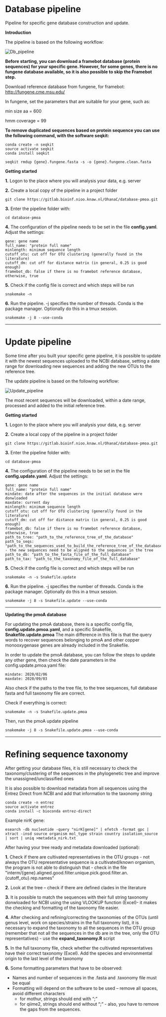 # Database pipeline 

Pipeline for specific gene database construction and update.

**Introduction**

The pipeline is based on the following workflow: 

![Db_pipeline](/uploads/e85a83817130c639c7537502834a46f2/Db_pipeline.png)


**Before starting, you can download a framebot database (protein sequences) for your specific gene. However, for some genes, there is no fungene database available, so it is also possible to skip the Framebot step.**

Download reference database from fungene, for framebot: http://fungene.cme.msu.edu/

In fungene, set the parameters that are suitable for your gene, such as:

min size aa = 600

hmm coverage = 99

**To remove duplicated sequences based on protein sequence you can use the following command, with the software seqkit:**

```
conda create -n seqkit
source activate seqkit
conda install seqkit

seqkit rmdup {gene}.fungene.fasta -s -o {gene}.fungene.clean.fasta

```

**Getting started**

**1.** Logon to the place where you will analysis your data, e.g. server

**2.** Create a local copy of the pipeline in a project folder

`git clone https://gitlab.bioinf.nioo.knaw.nl/OhanaC/database-pmoa.git`

**3.** Enter the pipeline folder with: 

 `cd database-pmoa`

**4.** The configuration of the pipeline needs to be set in the file **config.yaml**. Adjust the settings: 

```
gene: gene name
full_name: "protein full name"
minlength: minimum sequence length
cutoff_otu: cut off for OTU clustering (generally found in the literature)
cutoff_dm: cut off for distance matrix (in general, 0.25 is good enough)
framebot_db: false if there is no framebot reference database, otherwise, true
```
**5.** Check if the config file is correct and which steps will be run

`snakemake -n`

**6.** Run the pipeline. -j specifies the number of threads. Conda is the package manager. Optionally do this in a tmux session.

`snakemake -j 8 --use-conda`

 
_____________________________________________________________________________________________________________________________

# Update pipeline 

Some time after you built your specific gene pipeline, it is possible to update it with the newest sequences uploaded to the NCBI database, setting a date range for downloading new sequences and adding the new OTUs to the reference tree. 

The update pipeline is based on the following workflow: 

![Update_pipeline](/uploads/15a708d2183a2f30acb37ddbff13eca8/Update_pipeline.png)

The most recent sequences will be downloaded, within a date range, processed and added to the initial reference tree.

**Getting started**

**1.** Logon to the place where you will analysis your data, e.g. server

**2.** Create a local copy of the pipeline in a project folder

`git clone https://gitlab.bioinf.nioo.knaw.nl/OhanaC/database-pmoa.git`

**3.** Enter the pipeline folder with: 

 `cd database-pmoa`

**4.** The configuration of the pipeline needs to be set in the file **config.update.yaml**. Adjust the settings: 

```
gene: gene name
full_name: "protein full name"
mindate: date after the sequences in the initial database were donwloaded
maxdate: current day
minlength: minimum sequence length
cutoff_otu: cut off for OTU clustering (generally found in the literature)
cutoff_dm: cut off for distance matrix (in general, 0.25 is good enough)
framebot_db: false if there is no framebot reference database, otherwise, true
path_to_tree: "path_to_the_reference_tree_of_the_database"
path_to_seqs: "path_to_the_sequences_used_to_build_the_reference_tree_of_the_database" - the new sequences need to be aligned to the sequences in the tree
path_to_db: "path_to_the_fasta_file_of_the_full_database"
path_to_tax: "path_to_the_taxonomy_file_of_the_full_database"

```
**5.** Check if the config file is correct and which steps will be run

`snakemake -n -s Snakefile.update`

**6.** Run the pipeline. -j specifies the number of threads. Conda is the package manager. Optionally do this in a tmux session.

`snakemake -j 8 -s Snakefile.update --use-conda`

___________________________________________________________________________________________________________________________________________________

**Updating the pmoA database**

For updating the pmoA database, there is a specific config file, **config.update.pmoa.yaml**, and a specific Snakefile, **Snakefile.update.pmoa**
The main difference in this file is that the query words to recover sequences belonging to pmoA and other copper monooxygenase genes are already included in the Snakefile.

In order to update the pmoA database, you can follow the steps to update any other gene, then check the date parameters in the config.update.pmoa.yaml file:

```
mindate: 2020/02/06
maxdate: 2020/09/03
```
Also check if the paths to the tree file, to the tree sequences, full database fasta and full taxonomy file are correct. 

Check if everything is correct:

`snakemake -n -s Snakefile.update.pmoa`

Then, run the pmoA update pipeline

`snakemake -j 8 -s Snakefile.update.pmoa --use-conda`

_____________________________________________________________________________________________________________________________________________________

# Refining sequence taxonomy 

After getting your database files, it is still necessary to check the taxonomy/clustering of the sequences in the phylogenetic tree and improve the unassigned/unclassified ones

It is also possible to download metadata from all sequences using the Entrez Direct from NCBI and add that information to the taxonomy string

```
conda create -n entrez
source activate entrez
conda install -c bioconda entrez-direct
```
Example nirK gene:

`esearch -db nucleotide -query "nirK[gene]" | efetch -format gpc | xtract -insd source organism mol_type strain country isolation_source | sort | uniq >metadata_nirk.txt`

After having your tree ready and metadata downloaded (optional):

**1.** Check if there are cultivated representatives in the OTU groups - not always the OTU representative sequence is a cultivated/known organism, the program is not able to distinguish that - check in the file "interm/{gene}.aligned.good.filter.unique.pick.good.filter.an.{cutoff_otu}.rep.names"

**2.** Look at the tree – check if there are defined clades in the literature

**3.** It is possible to match the sequences with their full string taxonomy donwloaded for NCBI using the using VLOOKUP function (Excel)- it makes the checking and formatting of the taxonomy file easier. 

**4.** After checking and refining/correcting the taxonomies of the OTUs (until genus level, work on species/strains in the full taxonomy list), it is necessary to expand the taxonomy to all the sequences in the OTU group (remember that not all the sequences in the db are in the tree, only the OTU representatives) - use the **expand_taxonomy.R** script

**5.** In the full taxonomy file, check whether the cultivated representatives have their correct taxonomy (Excel). Add the species and environmental origin to the last level of the taxonomy

**6.** Some formatting parameters that have to be observed: 
	
- Names and number of sequences in the .fasta and .taxonomy file must be equal
- Formatting will depend on the software to be used – remove all spaces, avoid different characters
	- for mothur, strings should end with “;”
	- for qiime2, strings should end without “;” - also, you have to remove the gaps from the sequences.






